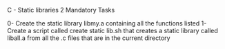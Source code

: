 C - Static libraries
2 Mandatory Tasks

0- Create the static library libmy.a containing all the functions listed
1- Create a script called create static lib.sh that creates a static library called liball.a from all the .c files that are in the current directory
